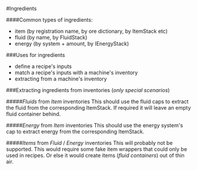 #Ingredients

####Common types of ingredients:
- item (by registration name, by ore dictionary, by ItemStack etc)
- fluid (by name, by FluidStack)
- energy (by system + amount, by IEnergyStack)

###Uses for ingredients
- define a recipe's inputs
- match a recipe's inputs with a machine's inventory
- extracting from a machine's inventory

###Extracting ingredients from inventories (*only special scenarios*)

#####*Fluids* from *Item* inventories
This should use the fluid caps to extract the fluid from the corresponding ItemStack. If required it will leave an empty fluid container behind.

#####*Energy* from *Item* inventories
This should use the energy system's cap to extract energy from the corresponding ItemStack.

#####*Items* from *Fluid* / *Energy* inventories
This will probably not be supported.
This would require some fake item wrappers that could only be used in recipes.
Or else it would create items (*fluid containers*) out of thin air.
 